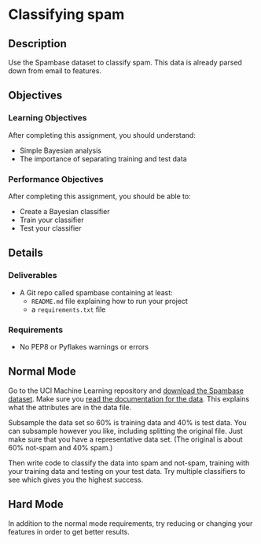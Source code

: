 # Classifying spam

## Description

Use the Spambase dataset to classify spam. This data is already parsed down from email to features.

## Objectives

### Learning Objectives

After completing this assignment, you should understand:

* Simple Bayesian analysis
* The importance of separating training and test data

### Performance Objectives

After completing this assignment, you should be able to:

* Create a Bayesian classifier
* Train your classifier
* Test your classifier

## Details

### Deliverables

* A Git repo called spambase containing at least:
  * `README.md` file explaining how to run your project
  * a `requirements.txt` file

### Requirements  

* No PEP8 or Pyflakes warnings or errors

## Normal Mode

Go to the UCI Machine Learning repository and [download the Spambase dataset](https://archive.ics.uci.edu/ml/datasets/Spambase). Make sure you [read the documentation for the data](https://archive.ics.uci.edu/ml/machine-learning-databases/spambase/spambase.DOCUMENTATION). This explains what the attributes are in the data file.

Subsample the data set so 60% is training data and 40% is test data. You can subsample however you like, including splitting the original file. Just make sure that you have a representative data set. (The original is about 60% not-spam and 40% spam.)

Then write code to classify the data into spam and not-spam, training with your training data and testing on your test data. Try multiple classifiers to see which gives you the highest success.

## Hard Mode

In addition to the normal mode requirements, try reducing or changing your features in order to get better results.